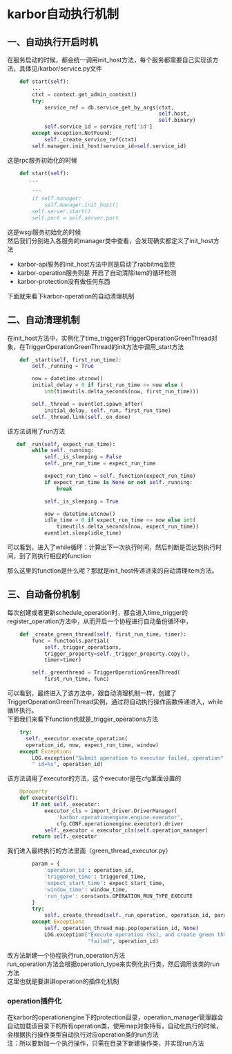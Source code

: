 # karbor自动执行机制

## 一、自动执行开启时机

在服务启动的时候，都会统一调用init_host方法，每个服务都需要自己实现该方法，具体见/karbor/service.py文件  
```python
    def start(self):
        ...
        ctxt = context.get_admin_context()
        try:
            service_ref = db.service_get_by_args(ctxt,
                                                 self.host,
                                                 self.binary)
            self.service_id = service_ref['id']
        except exception.NotFound:
            self._create_service_ref(ctxt)
        self.manager.init_host(service_id=self.service_id)
```
这是rpc服务初始化的时候
```python
    def start(self):
       ...

        """
        if self.manager:
            self.manager.init_host()
        self.server.start()
        self.port = self.server.port
```
这是wsgi服务初始化的时候  
然后我们分别进入各服务的manager类中查看，会发现确实都定义了init_host方法  
* karbor-api服务的init_host方法中则是启动了rabbitmq监控  
* karbor-operation服务则是 开启了自动清除item的循环检测
* karbor-protection没有做任何东西

下面就来看下karbor-operation的自动清理机制

## 二、自动清理机制
在init_host方法中，实例化了time_trigger的TriggerOperationGreenThread对象，在TriggerOperationGreenThread的init方法中调用_start方法  
```python
    def _start(self, first_run_time):
        self._running = True

        now = datetime.utcnow()
        initial_delay = 0 if first_run_time <= now else (
            int(timeutils.delta_seconds(now, first_run_time)))

        self._thread = eventlet.spawn_after(
            initial_delay, self._run, first_run_time)
        self._thread.link(self._on_done)
```
该方法调用了run方法
```python
   def _run(self, expect_run_time):
        while self._running:
            self._is_sleeping = False
            self._pre_run_time = expect_run_time

            expect_run_time = self._function(expect_run_time)
            if expect_run_time is None or not self._running:
                break

            self._is_sleeping = True

            now = datetime.utcnow()
            idle_time = 0 if expect_run_time <= now else int(
                timeutils.delta_seconds(now, expect_run_time))
            eventlet.sleep(idle_time)

```
可以看到，进入了while循环：计算出下一次执行时间，然后判断是否达到执行时间，到了则执行相应的function

那么这里的function是什么呢？那就是init_host传递进来的自动清理item方法。

## 三、自动备份机制
每次创建或者更新schedule_operation时，都会进入time_trigger的register_operation方法中，从而开启一个协程进行自动备份循环中，
```python
    def _create_green_thread(self, first_run_time, timer):
        func = functools.partial(
            self._trigger_operations,
            trigger_property=self._trigger_property.copy(),
            timer=timer)

        self._greenthread = TriggerOperationGreenThread(
            first_run_time, func)
```
可以看到，最终进入了该方法中，跟自动清理机制一样，创建了TriggerOperationGreenThread实例，通过将自动执行操作函数传递进入，while循环执行。  
下面我们来看下function也就是_trigger_operations方法  
```python
    try:
      self._executor.execute_operation(
      operation_id, now, expect_run_time, window)
    except Exception:
    	LOG.exception("Submit operation to executor failed, operation"
		" id=%s", operation_id)
```
该方法调用了executor的方法，这个executor是在cfg里面设置的
```python
    @property
    def executor(self):
        if not self._executor:
            executor_cls = import_driver.DriverManager(
                'karbor.operationengine.engine.executor',
                cfg.CONF.operationengine.executor).driver
            self._executor = executor_cls(self.operation_manager)
        return self._executor
```
我们进入最终执行的方法里面（green_thread_executor.py）
```python
        param = {
            'operation_id': operation_id,
            'triggered_time': triggered_time,
            'expect_start_time': expect_start_time,
            'window_time': window_time,
            'run_type': constants.OPERATION_RUN_TYPE_EXECUTE
        }
        try:
            self._create_thread(self._run_operation, operation_id, param)
        except Exception:
            self._operation_thread_map.pop(operation_id, None)
            LOG.exception("Execute operation (%s), and create green thread "
                          "failed", operation_id)
```
改方法新建一个协程执行run_operation方法  
run_operation方法会根据operation_type来实例化执行类，然后调用该类的run方法  
这里也就是要讲讲operation的插件化机制  

### operation插件化
在karbor的operationengine下的protection目录，operation_manager管理器会自动加载该目录下的所有operation类，使用map对象持有，自动化执行的时候，会根据执行操作类型自动执行对应operation类的run方法  
注：所以要新加一个执行操作，只需在目录下新建操作类，并实现run方法













